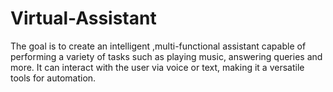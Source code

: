 # Virtual-Assistant
The goal is to create an intelligent ,multi-functional assistant capable of performing a variety of tasks such as playing music, answering queries and more. It can interact with the user via voice or text, making it a versatile tools for automation. 
